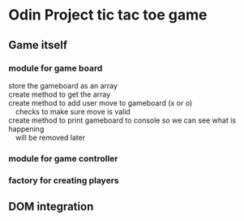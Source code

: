 # Odin Project tic tac toe game  
  
## Game itself
### module for game board  
store the gameboard as an array  
create method to get the array  
create method to add user move to gameboard (x or o)  
&emsp;checks to make sure move is valid  
create method to print gameboard to console so we can see what is happening  
&emsp;will be removed later  

  
### module for game controller  
  
### factory for creating players  

  
## DOM integration